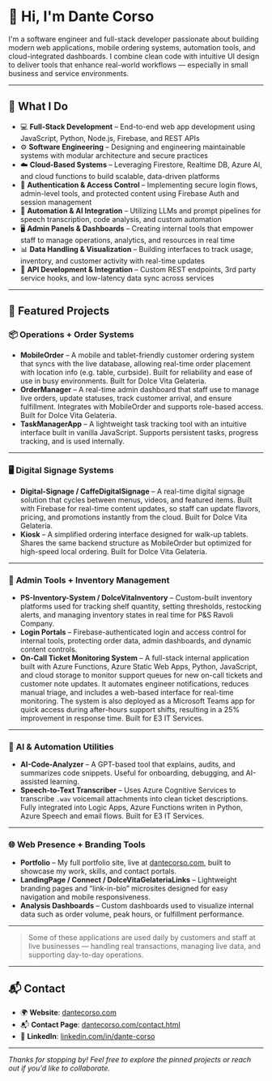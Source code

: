 # 👋 Hi, I'm Dante Corso

I'm a software engineer and full-stack developer passionate about building modern web applications, mobile ordering systems, automation tools, and cloud-integrated dashboards. I combine clean code with intuitive UI design to deliver tools that enhance real-world workflows — especially in small business and service environments.

---

## 🔧 What I Do

- 💻 **Full-Stack Development** – End-to-end web app development using JavaScript, Python, Node.js, Firebase, and REST APIs
- ⚙️ **Software Engineering** – Designing and engineering maintainable systems with modular architecture and secure practices
- ☁️ **Cloud-Based Systems** – Leveraging Firestore, Realtime DB, Azure AI, and cloud functions to build scalable, data-driven platforms
- 🔐 **Authentication & Access Control** – Implementing secure login flows, admin-level tools, and protected content using Firebase Auth and session management
- 🧠 **Automation & AI Integration** – Utilizing LLMs and prompt pipelines for speech transcription, code analysis, and custom automation
- 🖥️ **Admin Panels & Dashboards** – Creating internal tools that empower staff to manage operations, analytics, and resources in real time
- 📊 **Data Handling & Visualization** – Building interfaces to track usage, inventory, and customer activity with real-time updates
- 🧩 **API Development & Integration** – Custom REST endpoints, 3rd party service hooks, and low-latency data sync across services

---

## 🧩 Featured Projects

### 📦 **Operations + Order Systems**

- **MobileOrder** – A mobile and tablet-friendly customer ordering system that syncs with the live database, allowing real-time order placement with location info (e.g. table, curbside). Built for reliability and ease of use in busy environments. Built for Dolce Vita Gelateria.
- **OrderManager** – A real-time admin dashboard that staff use to manage live orders, update statuses, track customer arrival, and ensure fulfillment. Integrates with MobileOrder and supports role-based access. Built for Dolce Vita Gelateria.
- **TaskManagerApp** – A lightweight task tracking tool with an intuitive interface built in vanilla JavaScript. Supports persistent tasks, progress tracking, and is used internally.

---

### 🖥️ **Digital Signage Systems**

- **Digital-Signage / CaffeDigitalSignage** – A real-time digital signage solution that cycles between menus, videos, and featured items. Built with Firebase for real-time content updates, so staff can update flavors, pricing, and promotions instantly from the cloud. Built for Dolce Vita Gelateria.
- **Kiosk** – A simplified ordering interface designed for walk-up tablets. Shares the same backend structure as MobileOrder but optimized for high-speed local ordering. Built for Dolce Vita Gelateria.

---

### 🧾 **Admin Tools + Inventory Management**

- **PS-Inventory-System / DolceVitaInventory** – Custom-built inventory platforms used for tracking shelf quantity, setting thresholds, restocking alerts, and managing inventory states in real time for P&S Ravoli Company.
- **Login Portals** – Firebase-authenticated login and access control for internal tools, protecting order data, admin dashboards, and dynamic content controls.
- **On-Call Ticket Monitoring System** – A full-stack internal application built with Azure Functions, Azure Static Web Apps, Python, JavaScript, and cloud storage to monitor support queues for new on-call tickets and customer note updates. It automates engineer notifications, reduces manual triage, and includes a web-based interface for real-time monitoring. The system is also deployed as a Microsoft Teams app for quick access during after-hours support shifts, resulting in a 25% improvement in response time. Built for E3 IT Services.

---

### 🤖 **AI & Automation Utilities**

- **AI-Code-Analyzer** – A GPT-based tool that explains, audits, and summarizes code snippets. Useful for onboarding, debugging, and AI-assisted learning.
- **Speech-to-Text Transcriber** – Uses Azure Cognitive Services to transcribe `.wav` voicemail attachments into clean ticket descriptions. Fully integrated into Logic Apps, Azure Functions writen in Python, Azure Speech and email flows. Built for E3 IT Services.

---

### 🌐 **Web Presence + Branding Tools**

- **Portfolio** – My full portfolio site, live at [dantecorso.com](https://dantecorso.com), built to showcase my work, skills, and contact portals.
- **LandingPage / Connect / DolceVitaGelateriaLinks** – Lightweight branding pages and “link-in-bio” microsites designed for easy navigation and mobile responsiveness.
- **Analysis Dashboards** – Custom dashboards used to visualize internal data such as order volume, peak hours, or fulfillment performance.

---

> Some of these applications are used daily by customers and staff at live businesses — handling real transactions, managing live data, and supporting day-to-day operations.

---

## 📬 Contact

- 🌍 **Website**: [dantecorso.com](https://dantecorso.com)
- 📬 **Contact Page**: [dantecorso.com/contact.html](https://dantecorso.com/contact.html)
- 💼 **LinkedIn**: [linkedin.com/in/dante-corso](https://linkedin.com/in/dante-corso)

---

_Thanks for stopping by! Feel free to explore the pinned projects or reach out if you'd like to collaborate._
